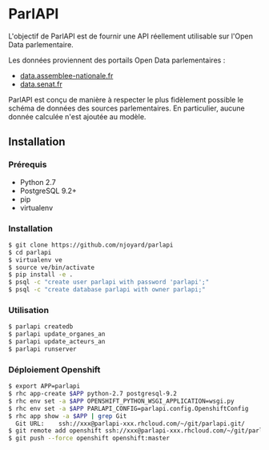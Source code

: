 ParlAPI
=======

L'objectif de ParlAPI est de fournir une API réellement utilisable sur l'Open
Data parlementaire.

Les données proviennent des portails Open Data parlementaires :
* [data.assemblee-nationale.fr](http://data.assemblee-nationale.fr/)
* [data.senat.fr](http://data.senat.fr/)
 
ParlAPI est conçu de manière à respecter le plus fidèlement possible le schéma
de données des sources parlementaires.  En particulier, aucune donnée calculée 
n'est ajoutée au modèle.

## Installation

### Prérequis

- Python 2.7
- PostgreSQL 9.2+
- pip
- virtualenv

### Installation

```bash
$ git clone https://github.com/njoyard/parlapi
$ cd parlapi
$ virtualenv ve
$ source ve/bin/activate
$ pip install -e .
$ psql -c "create user parlapi with password 'parlapi';"
$ psql -c "create database parlapi with owner parlapi;"
```

### Utilisation

```bash
$ parlapi createdb
$ parlapi update_organes_an
$ parlapi update_acteurs_an
$ parlapi runserver
```

### Déploiement Openshift

```bash
$ export APP=parlapi
$ rhc app-create $APP python-2.7 postgresql-9.2
$ rhc env set -a $APP OPENSHIFT_PYTHON_WSGI_APPLICATION=wsgi.py
$ rhc env set -a $APP PARLAPI_CONFIG=parlapi.config.OpenshiftConfig
$ rhc app show -a $APP | grep Git
  Git URL:    ssh://xxx@parlapi-xxx.rhcloud.com/~/git/parlapi.git/
$ git remote add openshift ssh://xxx@parlapi-xxx.rhcloud.com/~/git/parlapi.git/
$ git push --force openshift openshift:master
```
